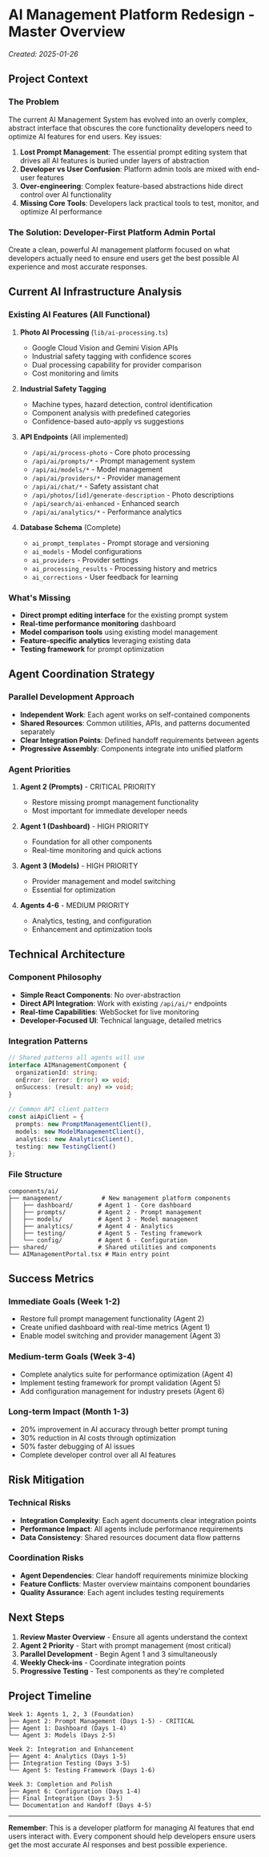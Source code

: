 # AI Management Platform Redesign - Master Overview

*Created: 2025-01-26*

## Project Context

### The Problem
The current AI Management System has evolved into an overly complex, abstract interface that obscures the core functionality developers need to optimize AI features for end users. Key issues:

1. **Lost Prompt Management**: The essential prompt editing system that drives all AI features is buried under layers of abstraction
2. **Developer vs User Confusion**: Platform admin tools are mixed with end-user features
3. **Over-engineering**: Complex feature-based abstractions hide direct control over AI functionality
4. **Missing Core Tools**: Developers lack practical tools to test, monitor, and optimize AI performance

### The Solution: Developer-First Platform Admin Portal

Create a clean, powerful AI management platform focused on what developers actually need to ensure end users get the best possible AI experience and most accurate responses.

## Current AI Infrastructure Analysis

### Existing AI Features (All Functional)
1. **Photo AI Processing** (`lib/ai-processing.ts`)
   - Google Cloud Vision and Gemini Vision APIs
   - Industrial safety tagging with confidence scores
   - Dual processing capability for provider comparison
   - Cost monitoring and limits

2. **Industrial Safety Tagging**
   - Machine types, hazard detection, control identification
   - Component analysis with predefined categories
   - Confidence-based auto-apply vs suggestions

3. **API Endpoints** (All implemented)
   - `/api/ai/process-photo` - Core photo processing
   - `/api/ai/prompts/*` - Prompt management system
   - `/api/ai/models/*` - Model management
   - `/api/ai/providers/*` - Provider management
   - `/api/ai/chat/*` - Safety assistant chat
   - `/api/photos/[id]/generate-description` - Photo descriptions
   - `/api/search/ai-enhanced` - Enhanced search
   - `/api/ai/analytics/*` - Performance analytics

4. **Database Schema** (Complete)
   - `ai_prompt_templates` - Prompt storage and versioning
   - `ai_models` - Model configurations
   - `ai_providers` - Provider settings
   - `ai_processing_results` - Processing history and metrics
   - `ai_corrections` - User feedback for learning

### What's Missing
- **Direct prompt editing interface** for the existing prompt system
- **Real-time performance monitoring** dashboard
- **Model comparison tools** using existing model management
- **Feature-specific analytics** leveraging existing data
- **Testing framework** for prompt optimization

## Agent Coordination Strategy

### Parallel Development Approach
- **Independent Work**: Each agent works on self-contained components
- **Shared Resources**: Common utilities, APIs, and patterns documented separately
- **Clear Integration Points**: Defined handoff requirements between agents
- **Progressive Assembly**: Components integrate into unified platform

### Agent Priorities
1. **Agent 2 (Prompts)** - CRITICAL PRIORITY
   - Restore missing prompt management functionality
   - Most important for immediate developer needs

2. **Agent 1 (Dashboard)** - HIGH PRIORITY  
   - Foundation for all other components
   - Real-time monitoring and quick actions

3. **Agent 3 (Models)** - HIGH PRIORITY
   - Provider management and model switching
   - Essential for optimization

4. **Agents 4-6** - MEDIUM PRIORITY
   - Analytics, testing, and configuration
   - Enhancement and optimization tools

## Technical Architecture

### Component Philosophy
- **Simple React Components**: No over-abstraction
- **Direct API Integration**: Work with existing `/api/ai/*` endpoints
- **Real-time Capabilities**: WebSocket for live monitoring
- **Developer-Focused UI**: Technical language, detailed metrics

### Integration Patterns
```typescript
// Shared patterns all agents will use
interface AIManagementComponent {
  organizationId: string;
  onError: (error: Error) => void;
  onSuccess: (result: any) => void;
}

// Common API client pattern
const aiApiClient = {
  prompts: new PromptManagementClient(),
  models: new ModelManagementClient(),
  analytics: new AnalyticsClient(),
  testing: new TestingClient()
};
```

### File Structure
```
components/ai/
├── management/           # New management platform components
│   ├── dashboard/       # Agent 1 - Core dashboard
│   ├── prompts/         # Agent 2 - Prompt management  
│   ├── models/          # Agent 3 - Model management
│   ├── analytics/       # Agent 4 - Analytics
│   ├── testing/         # Agent 5 - Testing framework
│   └── config/          # Agent 6 - Configuration
├── shared/              # Shared utilities and components
└── AIManagementPortal.tsx # Main entry point
```

## Success Metrics

### Immediate Goals (Week 1-2)
- Restore full prompt management functionality (Agent 2)
- Create unified dashboard with real-time metrics (Agent 1)
- Enable model switching and provider management (Agent 3)

### Medium-term Goals (Week 3-4)
- Complete analytics suite for performance optimization (Agent 4)
- Implement testing framework for prompt validation (Agent 5)
- Add configuration management for industry presets (Agent 6)

### Long-term Impact (Month 1-3)
- 20% improvement in AI accuracy through better prompt tuning
- 30% reduction in AI costs through optimization
- 50% faster debugging of AI issues
- Complete developer control over all AI features

## Risk Mitigation

### Technical Risks
- **Integration Complexity**: Each agent documents clear integration points
- **Performance Impact**: All agents include performance requirements
- **Data Consistency**: Shared resources document data flow patterns

### Coordination Risks
- **Agent Dependencies**: Clear handoff requirements minimize blocking
- **Feature Conflicts**: Master overview maintains component boundaries
- **Quality Assurance**: Each agent includes testing requirements

## Next Steps

1. **Review Master Overview** - Ensure all agents understand the context
2. **Agent 2 Priority** - Start with prompt management (most critical)
3. **Parallel Development** - Begin Agent 1 and 3 simultaneously
4. **Weekly Check-ins** - Coordinate integration points
5. **Progressive Testing** - Test components as they're completed

## Project Timeline

```
Week 1: Agents 1, 2, 3 (Foundation)
├── Agent 2: Prompt Management (Days 1-5) - CRITICAL
├── Agent 1: Dashboard (Days 1-4)
└── Agent 3: Models (Days 2-5)

Week 2: Integration and Enhancement
├── Agent 4: Analytics (Days 1-5)
├── Integration Testing (Days 3-5)
└── Agent 5: Testing Framework (Days 1-6)

Week 3: Completion and Polish
├── Agent 6: Configuration (Days 1-4)
├── Final Integration (Days 3-5)
└── Documentation and Handoff (Days 4-5)
```

---

**Remember**: This is a developer platform for managing AI features that end users interact with. Every component should help developers ensure users get the most accurate AI responses and best possible experience.